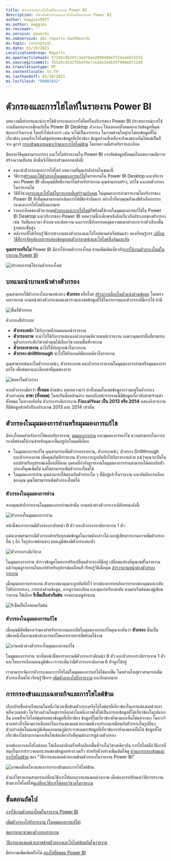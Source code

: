 ```yaml
---
title: ตัวกรองและการไฮไลท์ในรายงาน Power BI
description: เกี่ยวกับตัวกรองและการไฮไลท์ในรายงาน Power BI
author: maggiesMSFT
ms.author: maggies
ms.reviewer: ''
ms.service: powerbi
ms.subservice: pbi-reports-dashboards
ms.topic: conceptual
ms.date: 01/29/2021
LocalizationGroup: Reports
ms.openlocfilehash: 572bbc8b24fc3ebf8ee2890480eff25eab87d37d
ms.sourcegitcommit: fb529c4532fbbdfde7ce28e2b4b35f990e8f21d9
ms.translationtype: MT
ms.contentlocale: th-TH
ms.lasthandoff: 01/30/2021
ms.locfileid: "99087832"
---
```

# <a name="filters-and-highlighting-in-power-bi-reports"></a>ตัวกรองและการไฮไลท์ในรายงาน Power BI
 บทความนี้ทำการแนะนำการใช้ตัวกรองและการไฮไลท์ในบริการของ Power BI ประสบการณ์การใช้งานนั้นแทบจะเหมือนกับใน Power BI Desktop *ตัวกรอง* ให้ลบออกทั้งหมดยกเว้นข้อมูลที่คุณต้องการวิเคราะห์ โดยทั่วไปแล้วการ *เน้น* จะไม่เป็นการกรอง ในภาพส่วนใหญ่จะไม่ลบข้อมูลที่ไม่เกี่ยวข้อง แทนที่จะไฮไลต์ชุดย่อยของข้อมูลที่เกี่ยวข้อง ข้อมูลส่วนที่เหลือจะยังคงมองเห็นได้แต่เป็นสีจาง ดูการ [กรองข้ามแบบเฉพาะกิจและการไฮไลต์ข้าม](#ad-hoc-cross-filtering-and-cross-highlighting) ในบทความนี้สำหรับรายละเอียด

มีหลายวิธีคุณสามารถกรอง และไฮไลท์รายงานใน Power BI การอัดข้อมูลทั้งหมดในบทความเดียวจะสร้างความสับสน ดังนั้นจึงได้แบ่งส่วนออกมาดังนี้:

* แนะนำตัวกรองและการไฮไลท์ บทความที่คุณกำลังอ่านในขณะนี้
* วิธีการ[สร้างและใช้ตัวกรองในมุมมองการแก้ไข](power-bi-report-add-filter.md)ในรายงานใน Power BI Desktop และบริการของ Power BI เมื่อคุณมีสิทธิ์การแก้ไขสำหรับรายงาน คุณสามารถสร้าง, แก้ไข และลบตัวกรองในรายงานได้
* วิธีที่วิชวล[กรองและไฮไลต์ในรายงานที่แชร์ร่วมกับคุณ](../consumer/end-user-interactions.md) ในมุมมองการอ่านรายงานในบริการของ Power BI สิ่งที่คุณสามารถดำเนินการได้มีข้อจำกัดมาก อย่างไรก็ตามคุณยังคงมีตัวเลือกการกรองและการไฮไลต์อีกมากมาย  
* รายละเอียดของตัวควบคุม[ตัวกรองและการไฮไลต์](power-bi-report-add-filter.md)ที่พร้อมใช้งานในมุมมองการแก้ไขใน Power BI Desktop และบริการของ Power BI บทความนี้จะศึกษาเชิงลึกเกี่ยวกับประเภทของตัวกรองเช่น วันที่และเวลา ตัวเลข และข้อความ นอกจากนี้ยังครอบคลุมความแตกต่างระหว่างตัวเลือกพื้นฐานและขั้นสูง
* หลังจากที่ได้เรียนรู้วิธีการทำงานของตัวกรองและไฮไลท์ตามค่าเริ่มต้นแล้ว ลองเรียนรู้การ [เปลี่ยนวิธีที่การจัดรูปแบบการแสดงข้อมูลบนตัวกรองหน้าและไฮไลต์ซึ่งกันและกัน](service-reports-visual-interactions.md)

**คุณทราบหรือไม่** Power BI มีการใช้งานตัวกรองใหม่ อ่านเพิ่มเติมเกี่ยวกับ[การใช้งานตัวกรองใหม่ในรายงาน Power BI](power-bi-report-filter.md)

![ประสบการณ์ใช้งานตัวกรองใหม่](media/power-bi-reports-filters-and-highlighting/power-bi-filter-reading.png)


## <a name="intro-to-the-filters-pane"></a>บทแนะนำบานหน้าต่างตัวกรอง

คุณสามารถใช้ตัวกรองในบานหน้าต่าง **ตัวกรอง** หรือโดย [สร้างการเลือกในตัวแบ่งส่วนข้อมูล](../visuals/power-bi-visualization-slicers.md) โดยตรงบนรายงาน บานหน้าต่างตัวกรองแสดงตารางและเขตข้อมูลที่ใช้ในรายงานและตัวกรองที่มีการใช้ ถ้ามี 

![พื้นที่ตัวกรอง](media/power-bi-reports-filters-and-highlighting/power-bi-add-filter-reading-view.png)

ตัวกรองสี่ประเภท

- **ตัวกรองหน้า** ใช้กับภาพทั้งหมดบนหน้ารายงาน     
- **ตัวกรองภาพ** จะนำไปใช้กับการแสดงผลด้วยภาพเดียวบนหน้ารายงาน เฉพาะคุณเท่านั้นที่สามารถดูตัวกรองระดับวิชวลถ้าคุณได้เลือกวิชวลบนพื้นที่รายงาน    
- **ตัวกรองรายงาน** นำไปใช้กับทุกหน้าในรายงาน    
- **ตัวกรอง drillthrough** นำไปใช้กับเอนทิตีแบบเดียวในรายงาน    

คุณสามารถค้นหาในตัวกรองหน้า, ตัวกรองภาพ และตัวกรองรายงานในมุมมองการอ่านหรือมุมมองการแก้ไข เพื่อค้นหาและเลือกค่าที่คุณต้องการ 

![ค้นหาในตัวกรอง](media/power-bi-reports-filters-and-highlighting/power-bi-search-filter.png)

หากตัวกรองมีคำว่า **ทั้งหมด** ด้านข้าง หมายความว่า ค่าทั้งหมดในเขตข้อมูลจะรวมอยู่ในตัวกรอง  ตัวอย่างเช่น **สาขา (ทั้งหมด)** ในสกรีนช็อตด้านล่าง หมายถึงหน้ารายงานนี้มีข้อมูลเกี่ยวกับสาขาร้านค้าทั้งหมด  ในทางกลับกัน ตัวกรองระดับรายงาน **FiscalYear เป็น 2013 หรือ 2014** แสดงถึงรายงานที่มีข้อมูลสำหรับปีงบประมาณ 2013 และ 2014 เท่านั้น

## <a name="filters-in-reading-or-editing-view"></a>ตัวกรองในมุมมองการอ่านหรือมุมมองการแก้ไข
มีสองโหมดสำหรับการโต้ตอบกับรายงาน: [มุมมองการอ่าน](../consumer/end-user-reading-view.md) และมุมมองการแก้ไข ความสามารถในการกรองที่พร้อมใช้งานสำหรับคุณจะขึ้นอยู่กับโหมดที่เลือก

* ในมุมมองการแก้ไข คุณสามารถเพิ่มตัวกรองรายงาน, ตัวกรองหน้า, ตัวกรอง Drillthrough และตัวกรองภาพ เมื่อคุณบันทึกรายงาน ตัวกรองจะถูกบันทึกไปกับรายงานด้วย แม้ว่าคุณจะเปิดในแอปสำหรับอุปกรณ์เคลื่อนที่ก็ตาม บุคคลที่กำลังดูรายงานในมุมมองการอ่านสามารถโต้ตอบกับตัวกรองที่คุณเพิ่มได้ แต่ไม่สามารถเพิ่มตัวกรองใหม่ได้
* ในมุมมองการอ่าน คุณสามารถโต้ตอบกับตัวกรองใด ๆ ที่มีอยู่แล้วในรายงาน และบันทึกการเลือกของคุณ คุณไม่สามารถเพิ่มตัวกรองใหม่ได้

### <a name="filters-in-reading-view"></a>ตัวกรองในมุมมองการอ่าน
หากคุณเข้าถึงรายงานในมุมมองการอ่านเท่านั้น บานหน้าต่างตัวกรองจะมีลักษณะดังนี้:

![ตัวกรองในมุมมองการอ่าน](media/power-bi-reports-filters-and-highlighting/power-bi-filter-reading-view.png)

หน้านี้ของรายงานมีตัวกรองระดับหน้า 6 ตัว และตัวกรองระดับรายงาน 1 ตัว

แต่ละภาพสามารถมีตัวกรองสำหรับทุกเขตข้อมูลในภาพดังกล่าวได้ และผู้เขียนรายงานอาจเพิ่มตัวกรองอื่น ๆ อีก ในรูปภาพด้านล่าง แผนภูมิฟองมีตัวกรองหกตัว

![ตัวกรองระดับวิชวล](media/power-bi-reports-filters-and-highlighting/power-bi-filter-visual-level.png)

ในมุมมองการอ่าน สำรวจข้อมูลโดยการปรับเปลี่ยนตัวกรองที่มีอยู่ เปลี่ยนแปลงที่คุณเซฟในรายงาน แม้ว่าคุณดูรายงานในแอปสำหรับอุปกรณ์เคลื่อนที่ เรียนรู้วิธีเมื่อคุณ [สำรวจบานหน้าต่างตัวกรองรายงาน](../consumer/end-user-report-filter.md)

เมื่อคุณออกจากรายงาน ตัวกรองของคุณจะถูกบันทึกไว้ หากต้องการยกเลิกการกรองของคุณและกลับไปยังการกรอง, การแบ่งส่วนข้อมูล, การดูรายละเอียด และชุดการเรียงลำดับ ตามค่าเริ่มต้นของผู้เขียนรายงาน ให้เลือก **รีเซ็ตเป็นค่าเริ่มต้น** จากแถบเมนูด้านบน

![รีเซ็ตเป็นไอคอนเริ่มต้น](media/power-bi-reports-filters-and-highlighting/power-bi-reset-to-default.png)

### <a name="filters-in-editing-view"></a>ตัวกรองในมุมมองการแก้ไข
เมื่อคุณมีสิทธิ์ของเจ้าของสำหรับรายงานและเปิดในมุมมองการแก้ไขคุณจะเห็นว่า **ตัวกรอง** นั้นเป็นเพียงหนึ่งในบานหน้าต่างการแก้ไขหลายรายการที่พร้อมใช้งาน

![บานหน้าต่างตัวกรองในมุมมองการแก้ไข](media/power-bi-reports-filters-and-highlighting/power-bi-add-filter-editing-view.png)

ในมุมมองการอ่าน จะเห็นหน้านี้ของรายงานมีตัวกรองระดับหน้า 6 ตัว และตัวกรองระดับรายงาน 1 ตัว และโดยการเลือกแผนภูมิฟอง เราจะเห็นว่ามีตัวกรองระดับภาพ 6 ตัวถูกใช้อยู่

เราสามารถจัดการตัวกรองและการไฮไลต์ในมุมมองการแก้ไขได้มากขึ้น โดยส่วนใหญ่เราสามารถเพิ่มตัวกรองใหม่ได้ เรียนรู้วิธีการ [เพิ่มตัวกรองไปยังรายงาน](power-bi-report-add-filter.md) และอีกมากมาย

## <a name="ad-hoc-cross-filtering-and-cross-highlighting"></a>การกรองข้ามแบบเฉพาะกิจและการไฮไลต์ข้าม
เลือกป้ายชื่อค่าหรือแกนในหนึ่งวิชวลเพื่อข้ามตัวกรองหรือไฮไลต์ค่าที่เกี่ยวข้องในการแสดงผลด้วยภาพอื่นๆบนหน้า ในวิชวลส่วนใหญ่การเลือกค่าในหนึ่งภาพไม่ได้เป็นการลบข้อมูลที่ไม่เกี่ยวข้องในรูปแบบอื่น แทนที่จะไฮไลต์ชุดย่อยของข้อมูลที่เกี่ยวข้อง ข้อมูลที่ไม่เกี่ยวข้องยังคงมองเห็นได้แต่จางลง ในบางวิชวลอย่างไรก็ตามการเลือกค่าในการแสดงผลด้วยภาพหนึ่งจะทำงานเหมือนกับตัวกรองในรูปอื่นๆ ตัวอย่างเช่นในแผนภูมิเส้นและแผนภูมิกระจายเฉพาะข้อมูลที่เกี่ยวข้องจะยังคงมองเห็นได้ ข้อมูลที่ไม่เกี่ยวข้องไม่สามารถมองเห็นได้เช่นเดียวกับที่คุณต้องการดูด้วยตัวกรอง 

หากต้องการลบไฮไลต์ออก ให้เลือกค่าอีกครั้งหรือเลือกพื้นที่ว่างในวิชวลเดียวกัน การไฮไลต์คือวิธีการที่สนุกในการสำรวจผลกระทบของข้อมูลอย่างรวดเร็ว สำหรับตัวอย่างเพิ่มเติมให้ดู [ส่วนการกรองข้ามและการไฮไลต์ข้าม](../consumer/end-user-interactions.md#cross-filtering-and-cross-highlighting) ของ "วิธีการแสดงผลด้วยภาพข้ามตัวกรองในรายงาน Power BI"

![ภาพเคลื่อนไหวแสดงการกรองข้ามและการไฮไลต์ข้าม](media/power-bi-reports-filters-and-highlighting/power-bi-adhoc-filter.gif)

ตัวแก้ไขรายงานสามารถเปลี่ยนวิธีการโต้ตอบการแสดงผลด้วยภาพ เมื่อต้องการปรับแต่งวิธีการทำงานข้ามการไฮไลต์ให้ดู[เปลี่ยนวิธีการโต้ตอบวิชวลในรายงาน](service-reports-visual-interactions.md)

## <a name="next-steps"></a>ขั้นตอนถัดไป

[การใช้งานตัวกรองใหม่ในรายงาน Power BI](power-bi-report-filter.md)

[เพิ่มตัวกรองไปยังรายงาน (ในมุมมองการแก้ไข)](power-bi-report-add-filter.md)

[ชมการแนะนำของตัวกรองรายงาน](../consumer/end-user-report-filter.md)

[วิธีการแสดงผลด้วยภาพข้ามตัวกรองและไฮไลต์ข้ามกันในรายงาน](../consumer/end-user-interactions.md)

มีคำถามเพิ่มเติมหรือไม่ [ลองไปที่ชุมชน Power BI](https://community.powerbi.com/)
